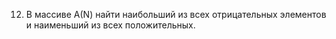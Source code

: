 12. В массиве А(N) найти наибольший из всех отрицательных элементов и наименьший из всех положительных. 